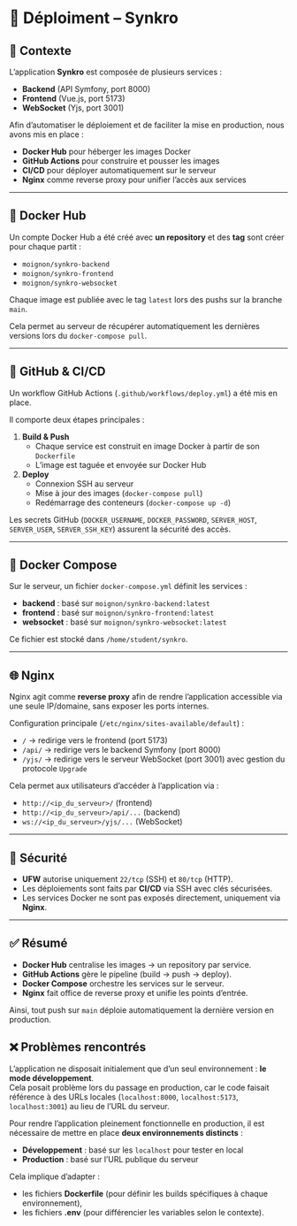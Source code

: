 # 📘 Déploiment – Synkro

## 🔹 Contexte
L’application **Synkro** est composée de plusieurs services :
- **Backend** (API Symfony, port 8000)
- **Frontend** (Vue.js, port 5173)
- **WebSocket** (Yjs, port 3001)

Afin d’automatiser le déploiement et de faciliter la mise en production, nous avons mis en place :
- **Docker Hub** pour héberger les images Docker
- **GitHub Actions** pour construire et pousser les images
- **CI/CD** pour déployer automatiquement sur le serveur
- **Nginx** comme reverse proxy pour unifier l’accès aux services

---

## 🐳 Docker Hub
Un compte Docker Hub a été créé avec **un repository** et des **tag** sont créer pour chaque partit :
- `moignon/synkro-backend`
- `moignon/synkro-frontend`
- `moignon/synkro-websocket`

Chaque image est publiée avec le tag `latest` lors des pushs sur la branche `main`.

Cela permet au serveur de récupérer automatiquement les dernières versions lors du `docker-compose pull`.

---

## 🔧 GitHub & CI/CD
Un workflow GitHub Actions (`.github/workflows/deploy.yml`) a été mis en place.

Il comporte deux étapes principales :
1. **Build & Push**
   - Chaque service est construit en image Docker à partir de son `Dockerfile`
   - L’image est taguée et envoyée sur Docker Hub
2. **Deploy**
   - Connexion SSH au serveur
   - Mise à jour des images (`docker-compose pull`)
   - Redémarrage des conteneurs (`docker-compose up -d`)

Les secrets GitHub (`DOCKER_USERNAME`, `DOCKER_PASSWORD`, `SERVER_HOST`, `SERVER_USER`, `SERVER_SSH_KEY`) assurent la sécurité des accès.

---

## 📂 Docker Compose
Sur le serveur, un fichier `docker-compose.yml` définit les services :

- **backend** : basé sur `moignon/synkro-backend:latest`
- **frontend** : basé sur `moignon/synkro-frontend:latest`
- **websocket** : basé sur `moignon/synkro-websocket:latest`

Ce fichier est stocké dans `/home/student/synkro`.

---

## 🌐 Nginx
Nginx agit comme **reverse proxy** afin de rendre l’application accessible via une seule IP/domaine, sans exposer les ports internes.

Configuration principale (`/etc/nginx/sites-available/default`) :

- `/` → redirige vers le frontend (port 5173)
- `/api/` → redirige vers le backend Symfony (port 8000)
- `/yjs/` → redirige vers le serveur WebSocket (port 3001) avec gestion du protocole `Upgrade`

Cela permet aux utilisateurs d’accéder à l’application via :
- `http://<ip_du_serveur>/` (frontend)
- `http://<ip_du_serveur>/api/...` (backend)
- `ws://<ip_du_serveur>/yjs/...` (WebSocket)

---

## 🔐 Sécurité
- **UFW** autorise uniquement `22/tcp` (SSH) et `80/tcp` (HTTP).
- Les déploiements sont faits par **CI/CD** via SSH avec clés sécurisées.
- Les services Docker ne sont pas exposés directement, uniquement via **Nginx**.

---

## ✅ Résumé
- **Docker Hub** centralise les images → un repository par service.  
- **GitHub Actions** gère le pipeline (build → push → deploy).  
- **Docker Compose** orchestre les services sur le serveur.  
- **Nginx** fait office de reverse proxy et unifie les points d’entrée.  

Ainsi, tout push sur `main` déploie automatiquement la dernière version en production.

## ❌ Problèmes rencontrés

L’application ne disposait initialement que d’un seul environnement : **le mode développement**.  
Cela posait problème lors du passage en production, car le code faisait référence à des URLs locales (`localhost:8000`, `localhost:5173`, `localhost:3001`) au lieu de l’URL du serveur.  

Pour rendre l’application pleinement fonctionnelle en production, il est nécessaire de mettre en place **deux environnements distincts** :
- **Développement** : basé sur les `localhost` pour tester en local
- **Production** : basé sur l’URL publique du serveur

Cela implique d’adapter :
- les fichiers **Dockerfile** (pour définir les builds spécifiques à chaque environnement),
- les fichiers **.env** (pour différencier les variables selon le contexte).

